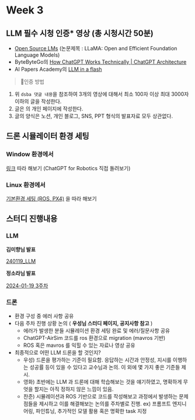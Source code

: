 # Week 3

## LLM 필수 시청 인증\* 영상 (총 시청시간 50분)

- [Open Source LMs](https://www.youtube.com/watch?v=TLisXrictso&list=WL&index=3&t=247s&ab_channel=%EA%B3%A0%EB%A0%A4%EB%8C%80%ED%95%99%EA%B5%90%EC%82%B0%EC%97%85%EA%B2%BD%EC%98%81%EA%B3%B5%ED%95%99%EB%B6%80DSBA%EC%97%B0%EA%B5%AC%EC%8B%A4) (논문제목 : LLaMA: Open and Efficient Foundation Language Models)
- ByteByteGo의 [How ChatGPT Works Technically | ChatGPT Architecture](https://youtu.be/bSvTVREwSNw?si=V5Ydnw7I3Du5YNQ6)
- AI Papers Academy의 [LLM in a flash](https://www.youtube.com/watch?v=nI3uYT3quxQ&t=168s)

> 📜인증 방법

[](http://dsba.korea.ac.kr/seminar/?mod=document&pageid=1&keyword=llama&uid=2738)

1. 위 `dsba 댓글 내용`을 참조하여 3개의 영상에 대해서 최소 100자 이상 최대 3000자 이하의 글을 작성한다.
2. 글은 [](https://www.notion.so/9c96db0aaae74554892e15bfa3a05569?pvs=21) 의 개인 페이지에 작성한다.
3. 글의 양식은 노션, 개인 블로그, SNS, PPT 형식의 발표자료 모두 상관없다.

## 드론 시뮬레이터 환경 세팅

### Window 환경에서

[링크](https://github.com/microsoft/PromptCraft-Robotics/blob/main/chatgpt_airsim/README.md) 따라 해보기 (ChatGPT for Robotics 직접 돌려보기)

### Linux 환경에서

[기본환경 세팅 (ROS, PX4)](https://www.notion.so/ROS-PX4-38b8f813c1fd4e1f86a74978195d92df?pvs=21) 을 따라 해보기

## 스터디 진행내용

### LLM

**김미향님 발표**

[240119_LLM](https://www.notion.so/240119_LLM-011964b5204745619fc8993b4fd3ba92?pvs=21)

**정소라님 발표**

[2024-01-19 3주차 ](https://www.notion.so/2024-01-19-3-120f7376a7544fb0a10ca4f76181af19?pvs=21)

### 드론

- 환경 구성 중 에러 사항 공유
- 다음 주차 진행 상황 논의 ( **우성님 스터디 페이지, 공지사항 참고** )
  - 에러가 발생한 분들 시뮬레이션 환경 세팅 완료 및 에러/질문사항 공유
  - ChatGPT-AirSim 코드를 ros 환경으로 migration (mavros 기반)
  - ROS 혹은 mavros 를 익힐 수 있는 자료나 영상 공유
- 최종적으로 어떤 LLM 드론을 할 것인지?
  - 우성) 드론을 평가하는 기준이 필요함. 응답하는 시간과 안정성, 지시를 이행하는 성공률 등이 있을 수 있다고 교수님과 논의. 이 외에 몇 가지 좋은 기준들 제시.
  - 영화) 초반에는 LLM 과 드론에 대해 학습해보는 것을 얘기하였고, 명확하게 무엇을 할지는 아직 정하지 않은 느낌이 있음.
  - 찬준) 시뮬레이션과 ROS 기반으로 코드를 작성해보고 과정에서 발생하는 문제점들을 제시하고 이를 해결해보는 논의를 주차별로 진행. ex) 프롬프트 엔지니어링, 파인튜닝, 추가적인 모델 활용 혹은 명확한 task 지정
